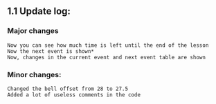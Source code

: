 ## 1.1 Update log:
  ### Major changes
    Now you can see how much time is left until the end of the lesson
    Now the next event is shown*
    Now, changes in the current event and next event table are shown
  ### Minor changes:
    Changed the bell offset from 28 to 27.5
    Added a lot of useless comments in the code